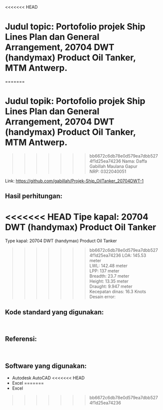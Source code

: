 <<<<<<< HEAD
# Judul topic: Portofolio projek Ship Lines Plan dan General Arrangement, 20704 DWT (handymax) Product Oil Tanker, MTM Antwerp.
=======
# Judul topik: Portofolio projek Ship Lines Plan dan General Arrangement, 20704 DWT (handymax) Product Oil Tanker, MTM Antwerp.
>>>>>>> bb6672c6db78e0d579ea7dbb5274f1d25ea74236
Nama: Daffa Gabillah Maulana Gapur<br>
NRP: 0322040051<br>

Link: https://github.com/gabillah/Projek-Ship_OilTanker_20704DWT-1

## Hasil perhitungan:
<<<<<<< HEAD
Tipe kapal: 20704 DWT (handymax) Product Oil Tanker<br>
=======
Type kapal: 20704 DWT (handymax) Product Oil Tanker<br>
>>>>>>> bb6672c6db78e0d579ea7dbb5274f1d25ea74236
LOA: 145.53 meter<br>
LWL: 142.48 meter<br>
LPP: 137 meter<br>
Breadth: 23.7 meter<br>
Height: 13.35 meter<br>
Draught: 9.947 meter<br>
Kecepatan dinas: 16.3 Knots<br>
Desain error: 


## Kode standard yang digunakan:
<br>

## Referensi:
<br>

## Software yang digunakan:
- Autodesk AutoCAD
<<<<<<< HEAD
- Excel
=======
- Excel
>>>>>>> bb6672c6db78e0d579ea7dbb5274f1d25ea74236
